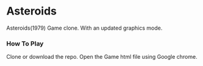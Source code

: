 # Asteroids
Asteroids(1979) Game clone. With an updated graphics mode.

### How To Play ###
Clone or download the repo.
Open the Game html file using Google chrome.
